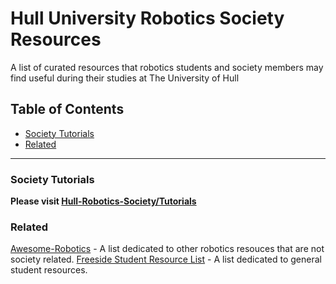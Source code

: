 # Hull University Robotics Society Resources
A list of curated resources that robotics students and society members may find useful during their studies at The University of Hull

## Table of Contents
* [Society Tutorials](#society-tutorials)
* [Related](#related)

---

### Society Tutorials
**Please visit [Hull-Robotics-Society/Tutorials](https://github.com/Hull-Robotics-Society/Tutorials)**

### Related 
[Awesome-Robotics](https://github.com/kiloreux/awesome-robotics) - A list dedicated to other robotics resouces that are not society related.
[Freeside Student Resource List](https://github.com/FreesideHull/StudentResources) - A list dedicated to general student resources.